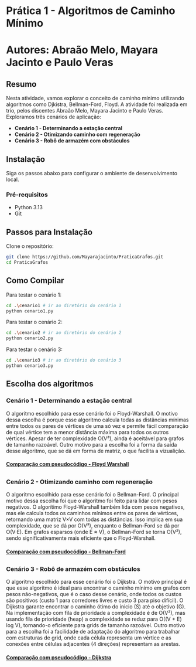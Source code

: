 # Prática 1 - Algoritmos de Caminho Mínimo
# Autores: Abraão Melo, Mayara Jacinto e Paulo Veras

## Resumo

Nesta atividade, vamos explorar o conceito de caminho mínimo utilizando algoritmos como Djkistra, Bellman-Ford, Floyd. A atividade foi realizada em trio, pelos discentes Abraão Melo, Mayara Jacinto e Paulo Veras. Exploramos três cenários de aplicação:
* **Cenário 1 - Determinando a estação central**
* **Cenário 2 - Otimizando caminho com regeneração**
* **Cenário 3 - Robô de armazém com obstáculos**

## Instalação

Siga os passos abaixo para configurar o ambiente de desenvolvimento local.

### Pré-requisitos

* Python 3.13
* Git

## Passos para Instalação

Clone o repositório:
```bash
git clone https://github.com/Mayarajacinto/PraticaGrafos.git
cd PraticaGrafos
```
    
## Como Compilar

Para testar o cenário 1:
```bash
cd .\cenario1 # ir ao diretório do cenário 1
python cenario1.py
```

Para testar o cenário 2:
```bash
cd .\cenario2 # ir ao diretório do cenário 2
python cenario2.py
```

Para testar o cenário 3:
```bash
cd .\cenario3 # ir ao diretório do cenário 3
python cenario3.py
```
## Escolha dos algoritmos
### Cenário 1 - Determinando a estação central
O algoritmo escolhido para esse cenário foi o Floyd-Warshall. O motivo dessa escolha é porque esse algoritmo calcula todas as distâncias mínimas entre todos os pares de vértices de uma só vez e permite fácil comparação de qual vértice tem a menor distância máxima para todos os outros vértices. Apesar de ter complexidade O(V³), ainda é aceitável para grafos de tamanho razoável. Outro motivo para a escolha foi a forma da saída desse algoritmo, que se dá em forma de matriz, o que facilita a vizualição.

#### [Comparação com pseudocódigo - Floyd Warshall](docs/comparacao1.pdf)

##

### Cenário 2 - Otimizando caminho com regeneração
O algoritmo escolhido para esse cenário foi o Bellman-Ford. O principal motivo dessa escolha foi que o algorítmo foi feito para lidar com pesos negativos. O algorítimo Floyd-Warshall também lida com pesos negativos, mas ele calcula todos os caminhos mínimos entre os pares de vértices, retornando uma matriz V×V com todas as distâncias. Isso implica em sua complexidade, que se dá por O(V³), enquanto o Bellman-Ford se dá por O(V·E). Em grafos esparsos (onde E ≈ V), o Bellman-Ford se torna O(V²), sendo significativamente mais eficiente que o Floyd-Warshall.

#### [Comparação com pseudocódigo - Bellman-Ford](docs/comparacao2.pdf)

##

### Cenário 3 - Robô de armazém com obstáculos
O algoritmo escolhido para esse cenário foi o Dijkstra. O motivo principal é que esse algoritmo é ideal para encontrar o caminho mínimo em grafos com pesos não-negativos, que é o caso desse cenário, onde todos os custos são positivos (custo 1 para corredores livres e custo 3 para piso difícil). O Dijkstra garante encontrar o caminho ótimo do inicio (S) até o objetivo (G). Na implementação com fila de prioridade a complexidade é de O(V²), mas usando fila de prioridade (heap) a complexidade se reduz para O((V + E) log V), tornando-o eficiente para grids de tamanho razoável. Outro motivo para a escolha foi a facilidade de adaptação do algoritmo para trabalhar com estruturas de grid, onde cada célula representa um vértice e as conexões entre células adjacentes (4 direções) representam as arestas.

#### [Comparação com pseudocódigo - Dijkstra](docs/comparacao3.pdf)
